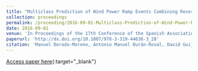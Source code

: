 ```yaml
---
title: "Multiclass Prediction of Wind Power Ramp Events Combining Reservoir Computing and Support Vector Machines"
collection: proceedings
permalink: /proceeding/2016-09-01-Multiclass-Prediction-of-Wind-Power-Ramp-Events-Combining-Reservoir-Computing-and-Support-Vector-Mac
date: 2016-09-01
venue: 'In Proceedings of the 17th Conference of the Spanish Association for Artificial Intelligence (CAEPIA 2016)'
paperurl: 'http://dx.doi.org/10.1007/978-3-319-44636-3_28'
citation: 'Manuel Dorado-Moreno, Antonio Manuel Durán-Rosal, David Guijo-Rubio, **Pedro Antonio Gutiérrez**, L. Prieto, Sancho Salcedo-Sanz, César Hervás-Martínez, &quot;Multiclass Prediction of Wind Power Ramp Events Combining Reservoir Computing and Support Vector Machines.&quot; In Proceedings of the 17th Conference of the Spanish Association for Artificial Intelligence (CAEPIA 2016), Lecture Notes in Computer Science (LNCS), Vol. 9868, 2016, Salamanca (Spain), pp.300-309.'
---
```

[Access paper here](http://dx.doi.org/10.1007/978-3-319-44636-3_28){:target="_blank"}
